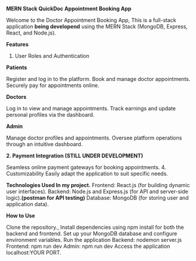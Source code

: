 
**MERN Stack QuickDoc Appointment Booking App**

Welcome to the Doctor Appointment Booking App, This is a full-stack application **being developend** using the MERN Stack (MongoDB, Express, React, and Node.js).

**Features**

1. User Roles and Authentication

**Patients**

Register and log in to the platform.
Book and manage doctor appointments.
Securely pay for appointments online.

**Doctors**

Log in to view and manage appointments.
Track earnings and update personal profiles via the dashboard.

 **Admin**

Manage doctor profiles and appointments.
Oversee platform operations through an intuitive dashboard.

 **2. Payment Integration (STILL UNDER DEVELOPMENT)**
   
Seamless online payment gateways for booking appointments.
4. Customizability
Easily adapt the application to suit specific needs.

**Technologies Used In my project.**
Frontend: React.js (for building dynamic user interfaces).
Backend: Node.js and Express.js (for API and server-side logic).**(postman for API testing)**
Database: MongoDB (for storing user and application data).

**How to Use**

Clone the repository.,
Install dependencies using npm install for both the backend and frontend.
Set up your MongoDB database and configure environment variables.
Run the application
Backend: nodemon server.js
Frontend: npm run dev
Admin: npm run dev
Access the application localhost:YOUR PORT.
